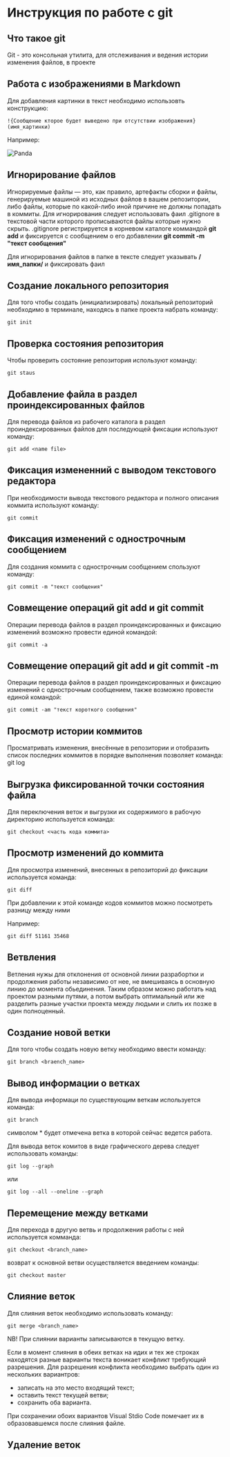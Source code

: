 # **Инструкция по работе с git**

## Что такое git

Git - это консольная утилита, для отслеживания и ведения истории изменения файлов, в проекте

## Работа с изображениями в Markdown

Для добавления картинки в текст необходимо использовть конструкцию:

    !{Сообщение кторое будет выведено при отсутствии изображения}(имя_картинки)

Например:

![Panda](images/Panda.jpg)

## Игнорирование файлов

Игнорируемые файлы — это, как правило, артефакты сборки и файлы, генерируемые машиной из исходных файлов в вашем репозитории, либо файлы, которые по какой-либо иной причине не должны попадать в коммиты.
Для игнорирования следует использовать фаил .gitignore в текстовой части которого прописываются файлы которые нужно скрыть.
.gitignore регистрируется в корневом каталоге коммандой **git add** и фиксируется с сообщением о его добавлении **git commit -m "текст сообщения"**

Для игнорирования файлов в папке в тексте следует указывать **/имя_папки/** и фиксировать фаил

## Создание локального репозитория

Для того чтобы создать (инициализировать) локальный репозиторий необходимо в терминале, находясь в папке проекта набрать команду:

    git init

## Проверка состояния репозитория

Чтобы проверить состояние репозитория используют команду:

    git staus

## Добавление файла в раздел проиндексированных файлов

Для перевода файлов из рабочего каталога в раздел проиндексированных файлов для последующей фиксации используют команду:

    git add <name file>

## Фиксация измененний с выводом текстового редактора

При необходимости вывода текстового редактора и полного описания коммита используют команду:

    git commit

## Фиксация изменений с однострочным сообщением

Для создания коммита с однострочным сообщением спользуют команду:

    git commit -m "текст сообщения"

## Совмещение операций git add и git commit

Операции перевода файлов в раздел проиндексированных и фиксацию изменений возможно провести единой командой:

    git commit -a 

## Совмещение операций git add и git commit -m

Операции перевода файлов в раздел проиндексированных и фиксацию изменений с однострочным сообщением, также возможно провести единой командой:

    git commit -am "текст короткого сообщения"

## Просмотр истории коммитов

Просматривать изменения, внесённые в репозитории и отобразить список последних коммитов в порядке выполнения позволяет команда:
    git log

## Выгрузка фиксированной точки состояния файла

Для переключения веток и выгрузки их содержимого в рабочую директорию используется команда:
   
    git checkout <часть кода коммита>

## Просмотр изменений до коммита

Для просмотра изменений, внесенных в репозиторий до фиксации используется команда:

    git diff

При добавлении к этой команде кодов коммитов можно посмотреть разницу между ними 

Например:

    git diff 51161 35468

## Ветвления

Ветления нужы для отклонения от основной линии разрабортки и продолжения работы независимо от нее, не вмешиваясь в основную линию до момента обьединения. Таким образом можно работать над проектом разными путями, а потом выбрать оптимальный или же разделить разные участки проекта между людьми и слить их позже в один полноценный.

## Создание новой ветки

Для того чтобы создать новую ветку необходимо ввести команду:

    git branch <braench_name>

## Вывод информации о ветках

Для вывода информаци по существующим веткам используется команда:

    git branch

символом * будет отмечена ветка в которой сейчас ведется работа.

Для вывода веток комитов в виде графического дерева следует использовать команды:

    git log --graph

или

    git log --all --oneline --graph

## Перемещение между ветками

Для перехода в другую ветвь и продолжения работы с ней используется комманда:

    git checkout <branch_name>

возврат к основной ветви осуществляется введением команды:

    git checkout master


## Слияние веток

Для слияния веток необходимо использовать команду:

    git merge <branch_name>

NB! При слиянии варианты записываются в текущую ветку.

Если в момент слияния в обеих ветках на идих и тех же строках находятся разные варианты текста воникает конфликт требующий разрешения.
Для разрешения конфликта необходимо выбрать один из нескольких вариантров:

* записать на это место входящий текст;
* оставить текст текущей ветви;
* сохранить оба варианта.

При сохранении обоих вариантов Visual Stdio Code помечает их в образовавшемся после слияния файле.

## Удаление веток
